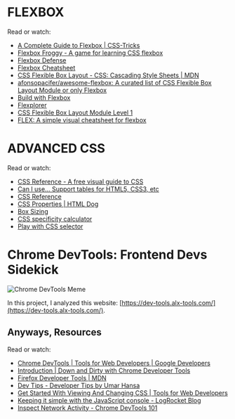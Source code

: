 # FLEXBOX

Read or watch:

- [A Complete Guide to Flexbox | CSS-Tricks](https://css-tricks.com/snippets/css/a-guide-to-flexbox/)
- [Flexbox Froggy - A game for learning CSS flexbox](https://flexboxfroggy.com/)
- [Flexbox Defense](http://www.flexboxdefense.com/)
- [Flexbox Cheatsheet](https://darekkay.com/dev/flexbox-cheatsheet.html)
- [CSS Flexible Box Layout - CSS: Cascading Style Sheets | MDN](https://developer.mozilla.org/en-US/docs/Web/CSS/CSS_Flexible_Box_Layout)
- [afonsopacifer/awesome-flexbox: A curated list of CSS Flexible Box Layout Module or only Flexbox](https://github.com/afonsopacifer/awesome-flexbox)
- [Build with Flexbox](https://flexbox.buildwithreact.com/)
- [Flexplorer](https://bennettfeely.com/flexplorer/)
- [CSS Flexible Box Layout Module Level 1](https://www.w3.org/TR/css-flexbox-1/#flex)
- [FLEX: A simple visual cheatsheet for flexbox](https://flexbox.malven.co/)

# ADVANCED CSS
Read or watch:

- [CSS Reference - A free visual guide to CSS](https://cssreference.io/)
- [Can I use... Support tables for HTML5, CSS3, etc](https://caniuse.com/)
- [CSS Reference](http://ref.openweb.io/CSS/)
- [CSS Properties | HTML Dog](https://htmldog.com/references/css/properties/)
- [Box Sizing](https://css-tricks.com/box-sizing/)
- [CSS specificity calculator](https://codecaptain.io/tools/css-specificity-calculator)
- [Play with CSS selector](https://frontend30.com/css-selectors-cheatsheet/)

# Chrome DevTools: Frontend Devs Sidekick

![Chrome DevTools Meme](https://github.com/user-attachments/assets/bea9d8a8-93d2-4009-a929-911da225fccb)

In this project, I analyzed this website: [https://dev-tools.alx-tools.com/](https://dev-tools.alx-tools.com/).

## Anyways, Resources

Read or watch:

- [Chrome DevTools | Tools for Web Developers | Google Developers](https://developer.chrome.com/docs/devtools/)
- [Introduction | Down and Dirty with Chrome Developer Tools](https://developers.google.com/web/tools/chrome-devtools)
- [Firefox Developer Tools | MDN](https://developer.mozilla.org/en-US/docs/Tools)
- [Dev Tips - Developer Tips by Umar Hansa](https://umaar.com/dev-tips/)
- [Get Started With Viewing And Changing CSS | Tools for Web Developers](https://developers.google.com/web/tools/chrome-devtools/css)
- [Keeping it simple with the JavaScript console - LogRocket Blog](https://blog.logrocket.com/keeping-it-simple-with-the-javascript-console/)
- [Inspect Network Activity - Chrome DevTools 101](https://developers.google.com/web/tools/chrome-devtools/network)
